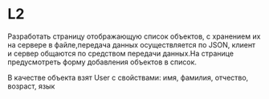 # L2
Разработать страницу отображающую список объектов, с хранением их на сервере в файле,передача данных осуществляется по JSON,
клиент и сервер общаются по средством передачи данных.На странице предусмотреть форму добавления объектов в список.

В качестве объекта взят User с свойствами: имя, фамилия, отчество, возраст, язык
